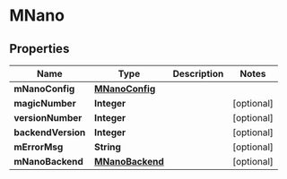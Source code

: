 

# MNano


## Properties

| Name | Type | Description | Notes |
|------------ | ------------- | ------------- | -------------|
|**mNanoConfig** | [**MNanoConfig**](MNanoConfig.md) |  |  |
|**magicNumber** | **Integer** |  |  [optional] |
|**versionNumber** | **Integer** |  |  [optional] |
|**backendVersion** | **Integer** |  |  [optional] |
|**mErrorMsg** | **String** |  |  [optional] |
|**mNanoBackend** | [**MNanoBackend**](MNanoBackend.md) |  |  [optional] |



